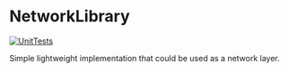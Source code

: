 # NetworkLibrary

[![UnitTests](https://github.com/Mc231/NetworkLibrary/actions/workflows/unit_tests.yml/badge.svg?branch=master)](https://github.com/Mc231/NetworkLibrary/actions/workflows/unit_tests.yml)

Simple lightweight implementation that could be used as a network layer.
